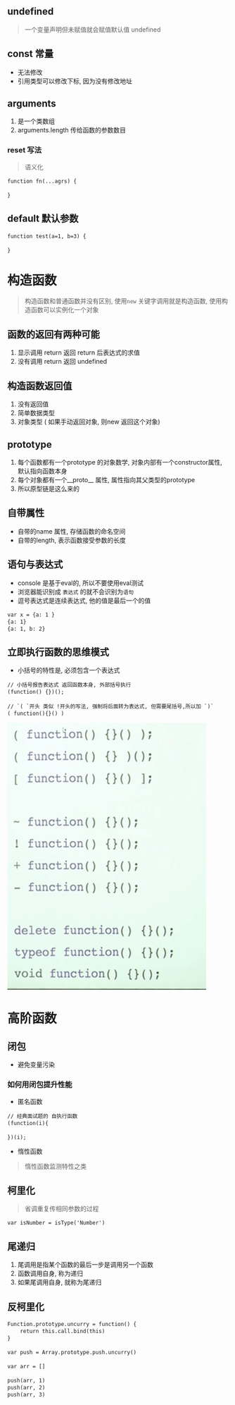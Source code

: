 

## undefined
> 一个变量声明但未赋值就会赋值默认值 undefined


## const 常量
* 无法修改
* 引用类型可以修改下标, 因为没有修改地址

## arguments
1. 是一个类数组
2. arguments.length 传给函数的参数数目

### reset 写法
> 语义化

```
function fn(...agrs) {
    
}
```

## default 默认参数
```
function test(a=1, b=3) {
    
}
```

# 构造函数
> 构造函数和普通函数并没有区别, 使用`new` 关键字调用就是构造函数, 使用构造函数可以实例化一个对象

## 函数的返回有两种可能
1. 显示调用 return 返回 return 后表达式的求值
2. 没有调用 return 返回 undefined

## 构造函数返回值
1. 没有返回值
2. 简单数据类型
3. 对象类型 ( 如果手动返回对象, 则new 返回这个对象)


## prototype
1. 每个函数都有一个prototype 的对象数学, 对象内部有一个constructor属性, 默认指向函数本身
2. 每个对象都有一个__proto__ 属性, 属性指向其父类型的prototype
3. 所以原型链是这么来的

## 自带属性
* 自带的name 属性, 存储函数的命名空间
* 自带的length, 表示函数接受参数的长度


## 语句与表达式
* console 是基于eval的, 所以不要使用eval测试
* 浏览器能识别成 `表达式` 的就不会识别为`语句`
* 逗号表达式是连续表达式, 他的值是最后一个的值

```
var x = {a: 1 }
{a: 1}
{a: 1, b: 2}
```

## 立即执行函数的思维模式
* 小括号的特性是, 必须包含一个表达式

```
// 小括号报告表达式 返回函数本身, 外部括号执行
(function() {})();

// `( `开头 类似 !开头的写法, 强制将后面转为表达式, 但需要尾括号,所以加 `)`
( function(){}() )

```

![](md_imgs/function01.png)



# 高阶函数


## 闭包
* 避免变量污染


### 如何用闭包提升性能
* 匿名函数
```
// 经典面试题的 自执行函数
(function(i){
    
})(i);
```

* 惰性函数
> 惰性函数监测特性之类


## 柯里化
> 省调重复传相同参数的过程
```
var isNumber = isType('Number')
```

## 尾递归
1. 尾调用是指某个函数的最后一步是调用另一个函数
2. 函数调用自身, 称为递归
3. 如果尾调用自身, 就称为尾递归

## 反柯里化
```
Function.prototype.uncurry = function() {
    return this.call.bind(this)
}

var push = Array.prototype.push.uncurry()

var arr = []

push(arr, 1)
push(arr, 2)
push(arr, 3)


```